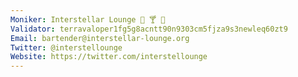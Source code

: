 ```yaml
---
Moniker: Interstellar Lounge 🥃 🍸 🍹
Validator: terravaloper1fg5g8acntt90n9303cm5fjza9s3newleq60zt9
Email: bartender@interstellar-lounge.org
Twitter: @interstellounge
Website: https://twitter.com/interstellounge
---
```

